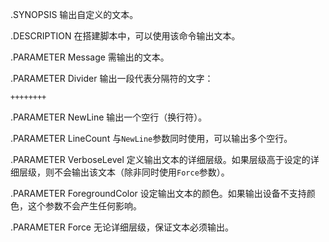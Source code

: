 .SYNOPSIS
    输出自定义的文本。

.DESCRIPTION
    在搭建脚本中，可以使用该命令输出文本。

.PARAMETER Message
    需输出的文本。

.PARAMETER Divider
    输出一段代表分隔符的文字：

    ++++++++

.PARAMETER NewLine
    输出一个空行（换行符）。

.PARAMETER LineCount
    与`NewLine`参数同时使用，可以输出多个空行。

.PARAMETER VerboseLevel
    定义输出文本的详细层级。如果层级高于设定的详细层级，则不会输出该文本（除非同时使用`Force`参数）。

.PARAMETER ForegroundColor
    设定输出文本的颜色。如果输出设备不支持颜色，这个参数不会产生任何影响。

.PARAMETER Force
    无论详细层级，保证文本必须输出。
